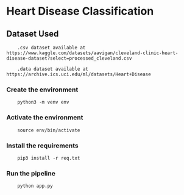 # Heart Disease Classification

## Dataset Used

```
    .csv dataset available at https://www.kaggle.com/datasets/aavigan/cleveland-clinic-heart-disease-dataset?select=processed_cleveland.csv
```
``` 
    .data dataset available at https://archive.ics.uci.edu/ml/datasets/Heart+Disease
```

### Create the environment

```
    python3 -m venv env 
```

### Activate the environment

```
    source env/bin/activate
```

### Install the requirements

```
    pip3 install -r req.txt
```

### Run the pipeline

```
    python app.py
```